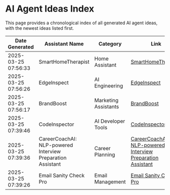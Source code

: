 # AI Agent Ideas Index

This page provides a chronological index of all generated AI agent ideas, with the newest ideas listed first.

| Date Generated | Assistant Name | Category | Link |
|----------------|----------------|----------|------|
| 2025-03-25 07:56:33 | SmartHomeTherapist | Home Assistant | [SmartHomeTherapist](by-category/home-assistant/smarthometherapist.md) |
| 2025-03-25 07:56:26 | EdgeInspect | AI Engineering | [EdgeInspect](by-category/ai-engineering/edgeinspect.md) |
| 2025-03-25 07:56:17 | BrandBoost | Marketing Assistants | [BrandBoost](by-category/marketing-assistants/brandboost.md) |
| 2025-03-25 07:39:46 | CodeInspector | AI Developer Tools | [CodeInspector](by-category/ai-developer-tools/codeinspector.md) |
| 2025-03-25 07:39:36 | CareerCoachAI: NLP-powered Interview Preparation Assistant | Career Planning | [CareerCoachAI: NLP-powered Interview Preparation Assistant](by-category/career-planning/careercoachai-nlp-powered-interview-preparation-assistant.md) |
| 2025-03-25 07:39:26 | Email Sanity Check Pro | Email Management | [Email Sanity Check Pro](by-category/email-management/email-sanity-check-pro.md) |

